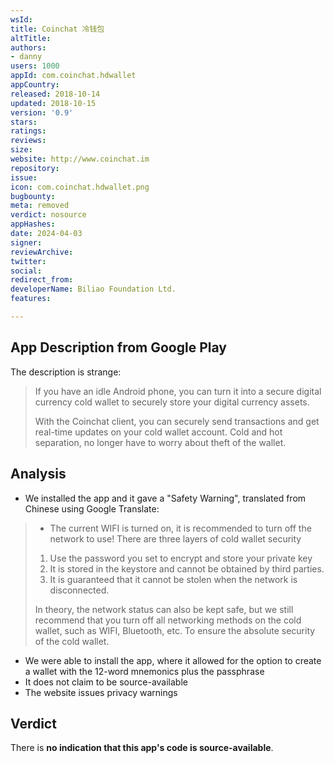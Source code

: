 ```yaml
---
wsId: 
title: Coinchat 冷钱包
altTitle: 
authors:
- danny
users: 1000
appId: com.coinchat.hdwallet
appCountry: 
released: 2018-10-14
updated: 2018-10-15
version: '0.9'
stars: 
ratings: 
reviews: 
size: 
website: http://www.coinchat.im
repository: 
issue: 
icon: com.coinchat.hdwallet.png
bugbounty: 
meta: removed
verdict: nosource
appHashes: 
date: 2024-04-03
signer: 
reviewArchive: 
twitter: 
social: 
redirect_from: 
developerName: Biliao Foundation Ltd.
features: 

---
```


## App Description from Google Play 

The description is strange:

> If you have an idle Android phone, you can turn it into a secure digital currency cold wallet to securely store your digital currency assets.
>
> With the Coinchat client, you can securely send transactions and get real-time updates on your cold wallet account. Cold and hot separation, no longer have to worry about theft of the wallet.

## Analysis 

- We installed the app and it gave a "Safety Warning", translated from Chinese using Google Translate: 

> - The current WIFI is turned on, it is recommended to turn off the network to use!
> There are three layers of cold wallet security
> 1. Use the password you set to encrypt and store your private key 
> 2. It is stored in the keystore and cannot be obtained by third parties.
> 3. It is guaranteed that it cannot be stolen when the network is disconnected. 
>
> In theory, the network status can also be kept safe, but we still recommend that you turn off all networking methods on the cold wallet, such as WIFI, Bluetooth, etc. To ensure the absolute security of the cold wallet.

- We were able to install the app, where it allowed for the option to create a wallet with the 12-word mnemonics plus the passphrase
- It does not claim to be source-available
- The website issues privacy warnings 

## Verdict 

There is **no indication that this app's code is source-available**. 




